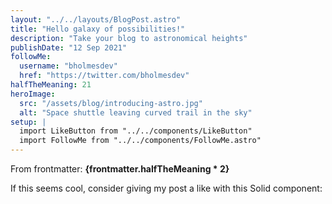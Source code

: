 ```yaml
---
layout: "../../layouts/BlogPost.astro"
title: "Hello galaxy of possibilities!"
description: "Take your blog to astronomical heights"
publishDate: "12 Sep 2021"
followMe:
  username: "bholmesdev"
  href: "https://twitter.com/bholmesdev"
halfTheMeaning: 21
heroImage:
  src: "/assets/blog/introducing-astro.jpg"
  alt: "Space shuttle leaving curved trail in the sky"
setup: |
  import LikeButton from "../../components/LikeButton"
  import FollowMe from "../../components/FollowMe.astro"
---
```


From frontmatter: **{frontmatter.halfTheMeaning * 2}**

If this seems cool, consider giving my post a like with this Solid component: <LikeButton pageUrl={frontmatter.url} client:load />
